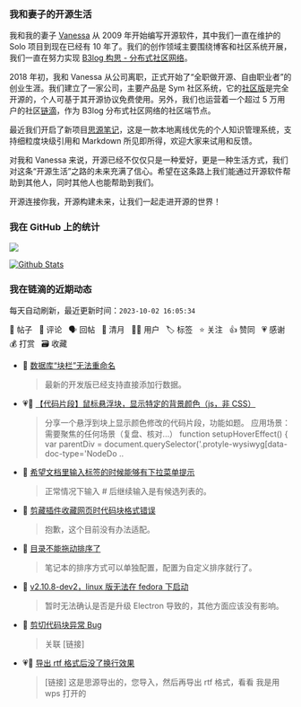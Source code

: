 ### 我和妻子的开源生活

我和我的妻子 [Vanessa](https://github.com/Vanessa219) 从 2009 年开始编写开源软件，其中我们一直在维护的 Solo 项目到现在已经有 10 年了。我们的创作领域主要围绕博客和社区系统开展，我们一直在努力实现 [B3log 构思 - 分布式社区网络](https://ld246.com/article/1546941897596)。

2018 年初，我和 Vanessa 从公司离职，正式开始了“全职做开源、自由职业者”的创业生涯。我们建立了一家公司，主要产品是 Sym 社区系统，它的[社区版](https://github.com/88250/symphony)是完全开源的，个人可基于其开源协议免费使用。另外，我们也运营着一个超过 5 万用户的社区[链滴](https://ld246.com)，作为 B3log 分布式社区网络的社区端节点。

最近我们开启了新项目[思源笔记](https://github.com/siyuan-note/siyuan)，这是一款本地离线优先的个人知识管理系统，支持细粒度块级引用和 Markdown 所见即所得，欢迎大家来试用和反馈。

对我和 Vanessa 来说，开源已经不仅仅只是一种爱好，更是一种生活方式，我们对这条“开源生活”之路的未来充满了信心。希望在这条路上我们能通过开源软件帮助到其他人，同时其他人也能帮助到我们。

开源连接你我，开源构建未来，让我们一起走进开源的世界！

### 我在 GitHub 上的统计

<a title="Hits" target="_blank" href="https://github.com/88250/88250"><img src="https://hits.b3log.org/88250/88250.svg"></a>

[![Github Stats](https://github-readme-stats.vercel.app/api?username=88250&theme=tokyonight&show_icons=true)](https://github.com/88250)

<!--events start -->

### 我在链滴的近期动态

每天自动刷新，最近更新时间：`2023-10-02 16:05:34`

📝 帖子 &nbsp; 💬 评论 &nbsp; 🗣 回帖 &nbsp; 🌙 清月 &nbsp; 👨‍💻 用户 &nbsp; 🏷️ 标签 &nbsp; ⭐️ 关注 &nbsp; 👍 赞同 &nbsp; 💗 感谢 &nbsp; 💰 打赏 &nbsp; 🗃 收藏

* 💬 [数据库“块栏”无法重命名](https://ld246.com/article/1695790906050/comment/1696233750577#comments)

  > 最新的开发版已经支持直接添加行数据。
* 💗📝 [【代码片段】鼠标悬浮块，显示特定的背景颜色（js，非 CSS）](https://ld246.com/article/1696233531402)

  > 分享一个悬浮到块上显示颜色修改的代码片段，功能如题。 应用场景：需要聚焦的任何场景（复盘、核对...） function setupHoverEffect() { var parentDiv = document.querySelector('.protyle-wysiwyg[data-doc-type='NodeDo ..
* 💬 [希望文档里输入标签的时候能够有下拉菜单提示](https://ld246.com/article/1696173635465/comment/1696210017383#comments)

  > 正常情况下输入 # 后继续输入是有候选列表的。
* 💬 [剪藏插件收藏网页时代码块格式错误](https://ld246.com/article/1696204715732/comment/1696205965627#comments)

  > 抱歉，这个目前没有办法适配。
* 💬 [目录不能拖动排序了](https://ld246.com/article/1696172465875/comment/1696201108684#comments)

  > 笔记本的排序方式可以单独配置，配置为自定义排序就行了。
* 💬 [v2.10.8-dev2，linux 版无法在 fedora 下启动](https://ld246.com/article/1696152212130/comment/1696153225034#comments)

  > 暂时无法确认是否是升级 Electron 导致的，其他方面应该没有影响。
* 💬 [剪切代码块异常 Bug](https://ld246.com/article/1696123786559/comment/1696124358731#comments)

  > 关联 [链接]
* 💗💬 [导出 rtf 格式后没了换行效果](https://ld246.com/article/1696077481951/comment/1696079429119#comments)

  > [链接] 这是思源导出的，您导入，然后再导出 rtf 格式，看看 我是用 wps 打开的


<!--events end -->
